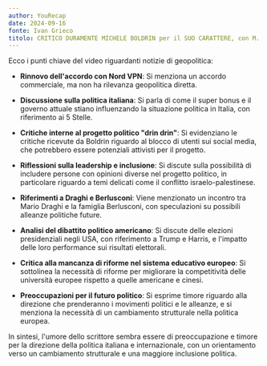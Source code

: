 ```yaml
---
author: YouRecap
date: 2024-09-16
fonte: Ivan Grieco
titolo: CRITICO DURAMENTE MICHELE BOLDRIN per il SUO CARATTERE, con M. BOLDRIN
---
```


Ecco i punti chiave del video riguardanti notizie di geopolitica:

- **Rinnovo dell'accordo con Nord VPN**: Si menziona un accordo commerciale, ma non ha rilevanza geopolitica diretta.
  
- **Discussione sulla politica italiana**: Si parla di come il super bonus e il governo attuale stiano influenzando la situazione politica in Italia, con riferimento ai 5 Stelle.

- **Critiche interne al progetto politico "drin drin"**: Si evidenziano le critiche ricevute da Boldrin riguardo al blocco di utenti sui social media, che potrebbero essere potenziali attivisti per il progetto.

- **Riflessioni sulla leadership e inclusione**: Si discute sulla possibilità di includere persone con opinioni diverse nel progetto politico, in particolare riguardo a temi delicati come il conflitto israelo-palestinese.

- **Riferimenti a Draghi e Berlusconi**: Viene menzionato un incontro tra Mario Draghi e la famiglia Berlusconi, con speculazioni su possibili alleanze politiche future.

- **Analisi del dibattito politico americano**: Si discute delle elezioni presidenziali negli USA, con riferimento a Trump e Harris, e l'impatto delle loro performance sui risultati elettorali.

- **Critica alla mancanza di riforme nel sistema educativo europeo**: Si sottolinea la necessità di riforme per migliorare la competitività delle università europee rispetto a quelle americane e cinesi.

- **Preoccupazioni per il futuro politico**: Si esprime timore riguardo alla direzione che prenderanno i movimenti politici e le alleanze, e si menziona la necessità di un cambiamento strutturale nella politica europea.

In sintesi, l'umore dello scrittore sembra essere di preoccupazione e timore per la direzione della politica italiana e internazionale, con un orientamento verso un cambiamento strutturale e una maggiore inclusione politica.
